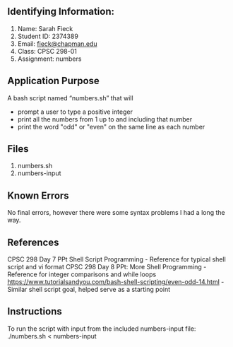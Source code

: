 ## Identifying Information: 
1. Name: Sarah Fieck 
2. Student ID: 2374389
3. Email: fieck@chapman.edu
4. Class: CPSC 298-01
5. Assignment: numbers 

## Application Purpose
A bash script named “numbers.sh” that will 
- prompt a user to type a positive integer 
- print all the numbers from 1 up to and including that number 
- print the word "odd" or "even" on the same line as each number

## Files 
1. numbers.sh
2. numbers-input

## Known Errors 
No final errors, however there were some syntax problems I had a long the way.

## References
CPSC 298 Day 7 PPt Shell Script Programming
 	- Reference for typical shell script and vi format
CPSC 298 Day 8 PPt: More Shell Programming
	- Reference for integer comparisons and while loops
https://www.tutorialsandyou.com/bash-shell-scripting/even-odd-14.html
	- Similar shell script goal, helped serve as a starting point

## Instructions
To run the script with input from the included numbers-input file:
./numbers.sh < numbers-input

